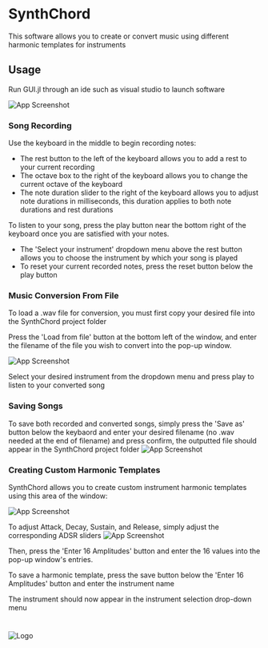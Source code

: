 
# SynthChord

This software allows you to create or convert music using different harmonic templates for instruments


## Usage
Run GUI.jl through an ide such as visual studio to launch software


![App Screenshot](https://i.imgur.com/eTPHKlY.png)
### Song Recording
Use the keyboard in the middle to begin recording notes:   
- The rest button to the left of the keyboard allows you to add a rest to your current recording     
-  The octave box to the right of the keyboard allows you to change the current octave of the keyboard
- The note duration slider to the right of the keyboard allows you to adjust note durations in milliseconds, this duration applies to both note durations and rest durations

To listen to your song, press the play button near the bottom right of the keyboard once you are satisfied with your notes.
- The 'Select your instrument' dropdown menu above the rest button allows you to choose the instrument by which your song is played
- To reset your current recorded notes, press the reset button below the play button
### Music Conversion From File
To load a .wav file for conversion, you must first copy your desired file into the SynthChord project folder

Press the 'Load from file' button at the bottom left of the window, and enter the filename of the file you wish to convert into the pop-up window.

![App Screenshot](https://i.imgur.com/Xw594Ny.png)

Select your desired instrument from the dropdown menu and press play to listen to your converted song

### Saving Songs

To save both recorded and converted songs, simply press the 'Save as' button below the keybaord and enter your desired filename (no .wav needed at the end of filename) and press confirm, the outputted file should appear in the SynthChord project folder
![App Screenshot](https://i.imgur.com/uabp8Jc.png)

### Creating Custom Harmonic Templates

SynthChord allows you to create custom instrument harmonic templates using this area of the window:

![App Screenshot](https://i.imgur.com/y3pdCJo.png)

To adjust Attack, Decay, Sustain, and Release, simply adjust the corresponding ADSR sliders
![App Screenshot](https://i.imgur.com/Ao20vjM.png)

Then, press the 'Enter 16 Amplitudes' button and enter the 16 values into the pop-up window's entries.

To save a harmonic template, press the save button below the 'Enter 16 Amplitudes' button and enter the instrument name

The instrument should now appear in the instrument selection drop-down menu



















#

![Logo](https://i.imgur.com/17RsASY.png)

